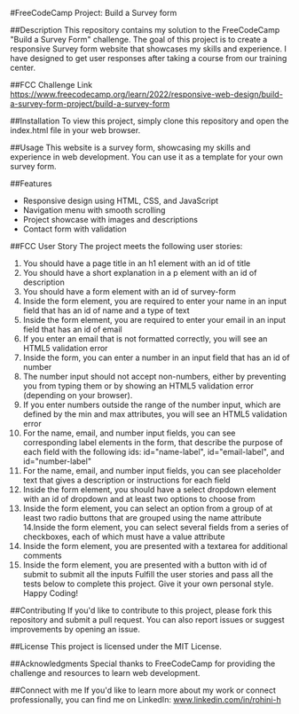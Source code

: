 #FreeCodeCamp Project: Build a Survey form

##Description
This repository contains my solution to the FreeCodeCamp "Build a Survey Form" challenge. The goal of this project is to create a responsive Survey form website that showcases my skills and experience. I have designed to get user responses after taking a course from our training center.

##FCC Challenge Link
https://www.freecodecamp.org/learn/2022/responsive-web-design/build-a-survey-form-project/build-a-survey-form 

##Installation
To view this project, simply clone this repository and open the index.html file in your web browser.

##Usage
This website is a survey form, showcasing my skills and experience in web development. You can use it as a template for your own survey form.

##Features

- Responsive design using HTML, CSS, and JavaScript
- Navigation menu with smooth scrolling
- Project showcase with images and descriptions
- Contact form with validation

##FCC User Story
The project meets the following user stories:

1. You should have a page title in an h1 element with an id of title
2. You should have a short explanation in a p element with an id of description
3. You should have a form element with an id of survey-form
4. Inside the form element, you are required to enter your name in an input field that has an id of name and a type of text
5. Inside the form element, you are required to enter your email in an input field that has an id of email
6. If you enter an email that is not formatted correctly, you will see an HTML5 validation error
7. Inside the form, you can enter a number in an input field that has an id of number
8. The number input should not accept non-numbers, either by preventing you from typing them or by showing an HTML5 validation error (depending on your browser).
9. If you enter numbers outside the range of the number input, which are defined by the min and max attributes, you will see an HTML5 validation error
10. For the name, email, and number input fields, you can see corresponding label elements in the form, that describe the purpose of each field with the following ids: id="name-label", id="email-label", and id="number-label"
11. For the name, email, and number input fields, you can see placeholder text that gives a description or instructions for each field
12. Inside the form element, you should have a select dropdown element with an id of dropdown and at least two options to choose from
13. Inside the form element, you can select an option from a group of at least two radio buttons that are grouped using the name attribute
14.Inside the form element, you can select several fields from a series of checkboxes, each of which must have a value attribute
15. Inside the form element, you are presented with a textarea for additional comments
16. Inside the form element, you are presented with a button with id of submit to submit all the inputs
Fulfill the user stories and pass all the tests below to complete this project. Give it your own personal style. Happy Coding!

##Contributing
If you'd like to contribute to this project, please fork this repository and submit a pull request. You can also report issues or suggest improvements by opening an issue.

##License
This project is licensed under the MIT License.

##Acknowledgments
Special thanks to FreeCodeCamp for providing the challenge and resources to learn web development.

##Connect with me
If you'd like to learn more about my work or connect professionally, you can find me on LinkedIn: www.linkedin.com/in/rohini-h

